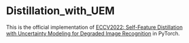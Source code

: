 # Distillation_with_UEM
This is the official implementation of [ECCV2022: Self-Feature Distillation with Uncertainty Modeling for Degraded Image Recognition](https://see.xidian.edu.cn/faculty/wsdong/Papers/Conference/Self-Feature%20Distillation_ECCV2022.pdf) in PyTorch.

